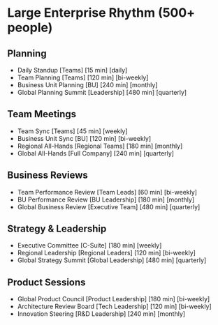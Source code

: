 # Large Enterprise Rhythm (500+ people)

## Planning
- Daily Standup [Teams] [15 min] [daily]
- Team Planning [Teams] [120 min] [bi-weekly]
- Business Unit Planning [BU] [240 min] [monthly]
- Global Planning Summit [Leadership] [480 min] [quarterly]

## Team Meetings
- Team Sync [Teams] [45 min] [weekly]
- Business Unit Sync [BU] [120 min] [bi-weekly]
- Regional All-Hands [Regional Teams] [180 min] [monthly]
- Global All-Hands [Full Company] [240 min] [quarterly]

## Business Reviews
- Team Performance Review [Team Leads] [60 min] [bi-weekly]
- BU Performance Review [BU Leadership] [180 min] [monthly]
- Global Business Review [Executive Team] [480 min] [quarterly]

## Strategy & Leadership
- Executive Committee [C-Suite] [180 min] [weekly]
- Regional Leadership [Regional Leaders] [120 min] [bi-weekly]
- Global Strategy Summit [Global Leadership] [480 min] [quarterly]

## Product Sessions
- Global Product Council [Product Leadership] [180 min] [bi-weekly]
- Architecture Review Board [Tech Leadership] [120 min] [bi-weekly]
- Innovation Steering [R&D Leadership] [240 min] [monthly]
